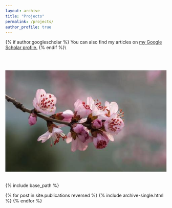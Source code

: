 ```yaml
---
layout: archive
title: "Projects"
permalink: /projects/
author_profile: true
---
```


{% if author.googlescholar %}
  You can also find my articles on <u><a href="{{author.googlescholar}}">my Google Scholar profile</a>.</u>
{% endif %}\

<br>
<br>

![flower](/images/1.png)

<br>
{% include base_path %}

{% for post in site.publications reversed %}
  {% include archive-single.html %}
{% endfor %}
